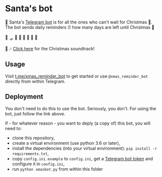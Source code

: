 # Santa's bot

:santa: Santa's [Telegram bot](https://telegram.org) is for all the ones who can't wait for Christmas :christmas_tree:. The bot sends daily reminders :alarm_clock: how many days are left until Christmas :christmas_tree:

:milky_way: :sled: :santa: :house_with_garden: :christmas_tree: :gift: :gift: :gift:

:christmas_tree: :notes: [Click here](https://www.youtube.com/watch?v=E8gmARGvPlI) for the Christmas soundtrack!

## Usage

Visit [t.me/xmas_reminder_bot](https://t.me/xmas_reminder_bot) to get started or use `@xmas_reminder_bot` directly from within Telegram.

## Deployment

You don't need to do this to use the bot. Seriously, you don't. For using the bot, just follow the link above.

If - for whatever reason - you want to deply (a copy of) this bot, you will need to:

- clone this repository,
- create a virtual environment (use python 3.6 or later),
- install the dependencies (into your virtual environment): `pip install -r requirements.txt`,
- copy `config.ini.example` to `config.ini`, get a [Telegram bot token](https://core.telegram.org/bots#creating-a-new-bot) and configure it in `config.ini`,
- run `python xmasbot.py` from within this folder

